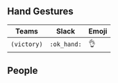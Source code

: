## Hand Gestures

| Teams | Slack | Emoji|
|-------|-------|------|
|  `(victory)` | `:ok_hand:` | :ok_hand:|

## People



